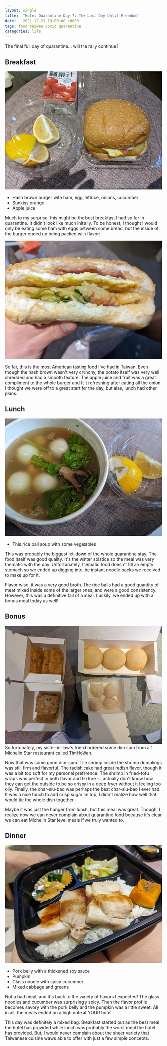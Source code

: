 ```yaml
---
layout: single
title:  "Hotel Quarantine Day 7: The Last Day Until Freedom"
date:   2021-12-21 19:00:00 +0800
tags: food taiwan covid quarantine
categories: life
---
```


The final full day of quarantine... will the rally continue?

## Breakfast

![breakfast](/assets/taiwan_2021/day7_meal1a.jpg)

* Hash brown burger with ham, egg, lettuce, onions, cucumber
* Sunkiss orange
* Apple juice

Much to my surprise, this might be the best breakfast I had so far in quarantine. It didn't look like much initially. To be honest,
I thought I would only be eating some ham with eggs between some bread, but the inside of the burger ended up being packed with flavor:


![breakfast](/assets/taiwan_2021/day7_meal1b.jpg)

So far, this is the most American tasting food I've had in Taiwan. Even though the hash
brown wasn't very crunchy, the potato itself was very well shredded and had a smooth
texture. The apple juice and fruit was a great compliment to the whole burger and felt
refreshing after eating all the onion. I thought we were off to a great start for the
day, but alas, lunch had other plans.

## Lunch

![lunch](/assets/taiwan_2021/day7_meal2.jpg)
* This rice ball soup with some vegetables

This was probably the biggest let-down of the whole quarantine stay. The food itself was
good quality. It's the winter solstice so the meal was very thematic with the day.
Unfortunately, thematic food doesn't fill an empty stomach so we ended up digging into
the instant noodle packs we received to make up for it.

Flavor wise, it was a very good broth. The rice balls had a good quantity of meat mixed
inside some of the larger ones, and were a good consistency. However, this was a
definitive fail of a meal. Luckily, we ended up with a bonus meal today as well!

## Bonus
![dim sum](/assets/taiwan_2021/day7_bonus.jpg)
So fortunately, my sister-in-law's friend ordered some dim sum from a 1 Michelin Star
restaurant called [TimHoWan](http://www.timhowan.com.tw/).

Now that was some good dim-sum. The shrimp inside the shrimp dumplings was still firm
and flavorful. The radish cake had great radish flavor, though it was a bit too soft for
my personal preference. The shrimp in fried-tofu wraps was perfect in both flavor and
texture - I actually don't know how they can get the outside to be so crispy in a deep
fryer without it feeling too oily. Finally, the char-siu-bao was perhaps the best
char-siu-bao I ever had. It was a nice touch to add crisp sugar on top, I didn't realize
how well that would tie the whole dish together.

Maybe it was just the hunger from lunch, but this meal was great. Though, I realize now
we can never complain about quarantine food because it's clear we can eat Michelin Star
level meals if we truly wanted to.

## Dinner

![dinner-main](/assets/taiwan_2021/day7_meal3.jpg)
* Pork belly with a thickened soy sauce
* Pumpkin
* Glass noodle with spicy cucumber
* Mixed cabbage and greens

Not a bad meal, and it's back to the variety of flavors I expected! The glass noodles
and cucumber was surprisingly spicy. Then the flavor profile becomes savory with the
pork belly and the pumpkin was a little sweet. All in all, the meals ended on a high
note at YOUR hotel.

This day was definitely a mixed bag. Breakfast started out as the best meal the hotel
has provided while lunch was probably the worst meal the hotel has provided. But, I
would never complain about the sheer variety that Taiwanese cuisine waws able to offer
with just a few simple concepts.